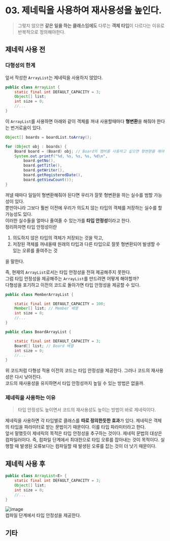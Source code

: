 # 03. 제네릭을 사용하여 재사용성을 높인다.
> 그렇지 않으면 **같은 일을 하는 클래스임에도** 다루는 **객체 타입**이 다르다는 이유로 반복적으로 정의해야한다.

## 제네릭 사용 전
### 다형성의 한계
앞서 작성한 `ArrayList`는 제네릭을 사용하지 않았다.  
```java
public class ArrayList {
    static final int DEFAULT_CAPACITY = 3;
    Object[] list;
    int size = 0;
    //...
}
```
이 `ArrayList`를 사용하면 아래와 같이 객체를 꺼내 사용할때마다 **형변환**을 해줘야 한다는 번거로움이 있다.
```java
Object[] boards = boardList.toArray();

for (Object obj : boards) {
    Board board = (Board) obj; // Board의 멤버를 사용하고 싶으면 형변환을 해야 한다.
    System.out.printf("%d, %s, %s, %s, %d\n",
        board.getNo(),
        board.getTitle(),
        board.getWriter(),
        board.getRegisteredDate(),
        board.getViewCount());
}
```
꺼낼 때마다 일일이 형변환해줘야 된다면 우리가 잘못 형변환을 하는 실수를 범할 가능성이 있다.  
뿐만아니라 그보다 훨씬 이전에 우리가 의도치 않는 타입의 객체를 저장하는 실수를 할 가능성도 있다.      
이러한 실수들을 얼마나 줄여줄 수 있는가를 **타입 안정성**이라고 한다.  
정리하자면 타입 안정성이란  
1. 의도하지 않은 타입의 객체가 저장되는 것을 막고,
2. 저장된 객체를 꺼내올때 원래의 타입과 다른 타입으로 잘못 형변환되어 발생할 수 있는 오류를 줄여주는 것  

을 말한다.  

즉, 현재의 `ArrayList`로서는 타입 안정성을 전혀 제공해주지 못한다.  
그럼 타입 안정성을 제공해주는 `ArrayList`를 만드려면 어떻게 해야할까?  
다형성을 포기하고 이전의 코드로 돌아가면 타입 안정성을 제공할 수 있다.  
```java
public class MemberArrayList {

    static final int DEFAULT_CAPACITY = 100;
    Member[] list; // Member 배열
    int size = 0;
    //...
}
```
```java
public class BoardArrayList {

    static final int DEFAULT_CAPACITY = 3;
    Board[] list; // Board 배열
    int size = 0;
    //...
}
```
위 코드처럼 다형성 적용 이전의 코드는 타입 안정성을 제공한다. 그러나 코드의 재사용성은 다시 낮아진다.    
코드의 재사용성을 유지하면서 타입 안정성까지 높일 수 있는 방법은 없을까.

### 제네릭을 사용하는 이유
> 타입 안정성도 높이면서 코드의 재사용성도 높이는 방법이 바로 제네릭이다.  

제네릭을 사용하면 각 타입별로 클래스를 **따로 정의한듯한 효과**가 있다. 제네릭은 객체의 타입을 파라미터로 받는 문법이기 때문이다. 이를 타입 파라미터라고 한다.  
앞서 말했듯이 제네릭의 목적은 타입 안정성을 추구하는 것이다. 제네릭 문법의 대상은 컴파일러이다. 즉, 컴파일 단계에서 최대한으로 타입 오류를 잡아내는 것이 목적이다. 실행할 때 발생된 오류보다는 컴파일할 때 발생된 오류를 잡는 것이 더 낫기 때문이다.

## 제네릭 사용 후
```java
public class ArrayList<E> {
    static final int DEFAULT_CAPACITY = 3;
    Object[] list;
    int size = 0;
    //...
}
```
![image](https://user-images.githubusercontent.com/68311318/148567542-ee6258c3-b735-4f61-9f38-cd6e784c38ff.png)  
컴파일 단계에서 타입 안정성을 제공한다.  

## 기타
